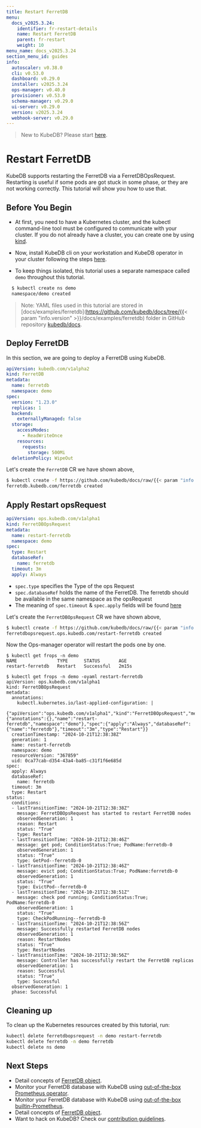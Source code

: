 ```yaml
---
title: Restart FerretDB
menu:
  docs_v2025.3.24:
    identifier: fr-restart-details
    name: Restart FerretDB
    parent: fr-restart
    weight: 10
menu_name: docs_v2025.3.24
section_menu_id: guides
info:
  autoscaler: v0.38.0
  cli: v0.53.0
  dashboard: v0.29.0
  installer: v2025.3.24
  ops-manager: v0.40.0
  provisioner: v0.53.0
  schema-manager: v0.29.0
  ui-server: v0.29.0
  version: v2025.3.24
  webhook-server: v0.29.0
---
```


> New to KubeDB? Please start [here](/docs/v2025.3.24/README).

# Restart FerretDB

KubeDB supports restarting the FerretDB via a FerretDBOpsRequest. Restarting is useful if some pods are got stuck in some phase, or they are not working correctly. This tutorial will show you how to use that.

## Before You Begin

- At first, you need to have a Kubernetes cluster, and the kubectl command-line tool must be configured to communicate with your cluster. If you do not already have a cluster, you can create one by using [kind](https://kind.sigs.k8s.io/docs/user/quick-start/).

- Now, install KubeDB cli on your workstation and KubeDB operator in your cluster following the steps [here](/docs/v2025.3.24/setup/README).

- To keep things isolated, this tutorial uses a separate namespace called `demo` throughout this tutorial.

```bash
  $ kubectl create ns demo
  namespace/demo created
  ```

> Note: YAML files used in this tutorial are stored in [docs/examples/ferretdb](https://github.com/kubedb/docs/tree/{{< param "info.version" >}}/docs/examples/ferretdb) folder in GitHub repository [kubedb/docs](https://github.com/kubedb/docs).

## Deploy FerretDB

In this section, we are going to deploy a FerretDB using KubeDB.

```yaml
apiVersion: kubedb.com/v1alpha2
kind: FerretDB
metadata:
  name: ferretdb
  namespace: demo
spec:
  version: "1.23.0"
  replicas: 1
  backend:
    externallyManaged: false
  storage:
    accessModes:
      - ReadWriteOnce
    resources:
      requests:
        storage: 500Mi
  deletionPolicy: WipeOut
```

Let's create the `FerretDB` CR we have shown above,

```bash
$ kubectl create -f https://github.com/kubedb/docs/raw/{{< param "info.version" >}}/docs/examples/ferretdb/restart/ferretdb.yaml
ferretdb.kubedb.com/ferretdb created
```

## Apply Restart opsRequest

```yaml
apiVersion: ops.kubedb.com/v1alpha1
kind: FerretDBOpsRequest
metadata:
  name: restart-ferretdb
  namespace: demo
spec:
  type: Restart
  databaseRef:
    name: ferretdb
  timeout: 3m
  apply: Always
```

- `spec.type` specifies the Type of the ops Request
- `spec.databaseRef` holds the name of the FerretDB.  The ferretdb should be available in the same namespace as the opsRequest
- The meaning of `spec.timeout` & `spec.apply` fields will be found [here](/docs/v2025.3.24/guides/ferretdb/concepts/opsrequest#spectimeout)

Let's create the `FerretDBOpsRequest` CR we have shown above,

```bash
$ kubectl create -f https://github.com/kubedb/docs/raw/{{< param "info.version" >}}/docs/examples/ferretdb/restart/ops.yaml
ferretdbopsrequest.ops.kubedb.com/restart-ferretdb created
```

Now the Ops-manager operator will restart the pods one by one.

```shell
$ kubectl get frops -n demo
NAME               TYPE      STATUS       AGE
restart-ferretdb   Restart   Successful   2m15s

$ kubectl get frops -n demo -oyaml restart-ferretdb
apiVersion: ops.kubedb.com/v1alpha1
kind: FerretDBOpsRequest
metadata:
  annotations:
    kubectl.kubernetes.io/last-applied-configuration: |
      {"apiVersion":"ops.kubedb.com/v1alpha1","kind":"FerretDBOpsRequest","metadata":{"annotations":{},"name":"restart-ferretdb","namespace":"demo"},"spec":{"apply":"Always","databaseRef":{"name":"ferretdb"},"timeout":"3m","type":"Restart"}}
  creationTimestamp: "2024-10-21T12:38:38Z"
  generation: 1
  name: restart-ferretdb
  namespace: demo
  resourceVersion: "367859"
  uid: 0ca77cab-d354-43a4-ba85-c31f1f6e685d
spec:
  apply: Always
  databaseRef:
    name: ferretdb
  timeout: 3m
  type: Restart
status:
  conditions:
  - lastTransitionTime: "2024-10-21T12:38:38Z"
    message: FerretDBOpsRequest has started to restart FerretDB nodes
    observedGeneration: 1
    reason: Restart
    status: "True"
    type: Restart
  - lastTransitionTime: "2024-10-21T12:38:46Z"
    message: get pod; ConditionStatus:True; PodName:ferretdb-0
    observedGeneration: 1
    status: "True"
    type: GetPod--ferretdb-0
  - lastTransitionTime: "2024-10-21T12:38:46Z"
    message: evict pod; ConditionStatus:True; PodName:ferretdb-0
    observedGeneration: 1
    status: "True"
    type: EvictPod--ferretdb-0
  - lastTransitionTime: "2024-10-21T12:38:51Z"
    message: check pod running; ConditionStatus:True; PodName:ferretdb-0
    observedGeneration: 1
    status: "True"
    type: CheckPodRunning--ferretdb-0
  - lastTransitionTime: "2024-10-21T12:38:56Z"
    message: Successfully restarted FerretDB nodes
    observedGeneration: 1
    reason: RestartNodes
    status: "True"
    type: RestartNodes
  - lastTransitionTime: "2024-10-21T12:38:56Z"
    message: Controller has successfully restart the FerretDB replicas
    observedGeneration: 1
    reason: Successful
    status: "True"
    type: Successful
  observedGeneration: 1
  phase: Successful
```


## Cleaning up

To clean up the Kubernetes resources created by this tutorial, run:

```bash
kubectl delete ferretdbopsrequest -n demo restart-ferretdb
kubectl delete ferretdb -n demo ferretdb
kubectl delete ns demo
```

## Next Steps

- Detail concepts of [FerretDB object](/docs/v2025.3.24/guides/ferretdb/concepts/ferretdb).
- Monitor your FerretDB database with KubeDB using [out-of-the-box Prometheus operator](/docs/v2025.3.24/guides/ferretdb/monitoring/using-prometheus-operator).
- Monitor your FerretDB database with KubeDB using [out-of-the-box builtin-Prometheus](/docs/v2025.3.24/guides/ferretdb/monitoring/using-builtin-prometheus).
- Detail concepts of [FerretDB object](/docs/v2025.3.24/guides/ferretdb/concepts/ferretdb).
- Want to hack on KubeDB? Check our [contribution guidelines](/docs/v2025.3.24/CONTRIBUTING).
